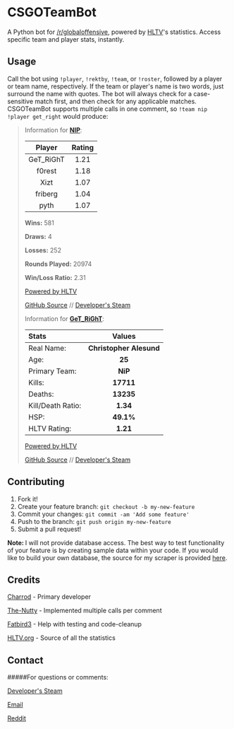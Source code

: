 # CSGOTeamBot

A Python bot for [/r/globaloffensive](http://www.reddit.com/r/globaloffensive), powered by [HLTV](http://www.hltv.org)'s statistics. Access specific team and player stats, instantly.

## Usage

Call the bot using `!player`, `!rektby`, `!team`, or `!roster`, followed by a player or team name, respectively.
If the team or player's name is two words, just surround the name with quotes. The bot will always check for a case-sensitive match first, and then check for any applicable matches.
CSGOTeamBot supports multiple calls in one comment, so `!team nip !player get_right` would produce:
>Information for **[NIP](http://hltv.org/?pageid=179&teamid=4411)**:
>
>Player | Rating 
>:--:|:--:
>GeT_RiGhT | 1.21 
>f0rest | 1.18 
>Xizt | 1.07 
>friberg | 1.04 
>pyth | 1.07 
>
>**Wins:** 581 
>
>**Draws:** 4 
>
>**Losses:** 252 
>
>**Rounds Played:**  20974 
>
>**Win/Loss Ratio:** 2.31
>
>[Powered by HLTV](http://www.hltv.org/)
>
>[GitHub Source](https://github.com/Charrod/csgoteambot) // [Developer's Steam](https://steamcommunity.com/id/CHARKbite/)
>
>Information for **[GeT_RiGhT](http://www.hltv.org/?pageid=173&playerid=39)**:
>
>Stats | Values
>:--|:--:
>Real Name: | **Christopher Alesund**
>Age: | **25**
>Primary Team: | **NiP**
>Kills: | **17711**
>Deaths: | **13235**
>Kill/Death Ratio: | **1.34**
>HSP: | **49.1%**
>HLTV Rating: | **1.21**
>
>[Powered by HLTV](http://www.hltv.org/)
>
>[GitHub Source](https://github.com/Charrod/csgoteambot) // [Developer's Steam](https://steamcommunity.com/id/CHARKbite/)


## Contributing

1. Fork it!
2. Create your feature branch: `git checkout -b my-new-feature`
3. Commit your changes: `git commit -am 'Add some feature'`
4. Push to the branch: `git push origin my-new-feature`
5. Submit a pull request! 

<b> Note: </b> I will not provide database access. The best way to test functionality of your feature is by creating sample data within your code. If you would like to build your own database, the source for my scraper is provided [here](https://github.com/Charrod/CSGOTeamBotScraper/blob/master/scraper.py).


## Credits

[Charrod](https://github.com/Charrod) - Primary developer

[The-Nutty](https://github.com/The-Nutty) - Implemented multiple calls per comment

[Fatbird3](https://github.com/Fatbird3) - Help with testing and code-cleanup

[HLTV.org](http://hltv.org/) - Source of all the statistics

## Contact
#####For questions or comments:

[Developer's Steam](https://steamcommunity.com/id/CHARKbite/)

[Email](mailto:charrod796@gmail.com)

[Reddit](https://www.reddit.com/user/csgoteambot)
